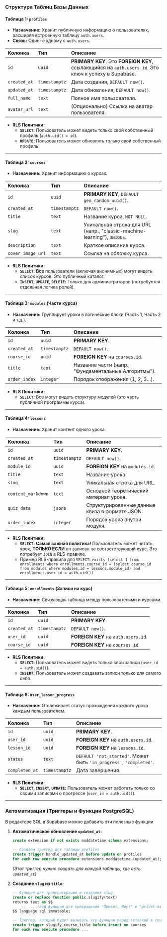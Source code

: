 
### **Структура Таблиц Базы Данных**

#### **Таблица 1: `profiles`**
*   **Назначение:** Хранит публичную информацию о пользователях, расширяя встроенную таблицу `auth.users`.
*   **Связь:** Один-к-одному с `auth.users`.

| Колонка | Тип | Описание |
| :--- | :--- | :--- |
| `id` | `uuid` | **PRIMARY KEY**. Это **FOREIGN KEY**, ссылающийся на `auth.users.id`. Это ключ к успеху в Supabase. |
| `created_at` | `timestamptz` | Дата создания, `DEFAULT now()`. |
| `updated_at` | `timestamptz` | Дата обновления, `DEFAULT now()`. |
| `full_name` | `text` | Полное имя пользователя. |
| `avatar_url` | `text` | (Опционально) Ссылка на аватар пользователя. |

*   **RLS Политики:**
    *   **`SELECT`:** Пользователь может видеть только свой собственный профиль (`auth.uid() = id`).
    *   **`UPDATE`:** Пользователь может обновлять только свой собственный профиль.

---

#### **Таблица 2: `courses`**
*   **Назначение:** Хранит информацию о курсах.

| Колонка | Тип | Описание |
| :--- | :--- | :--- |
| `id` | `uuid` | **PRIMARY KEY**, `DEFAULT gen_random_uuid()`. |
| `created_at` | `timestamptz` | `DEFAULT now()`. |
| `title` | `text` | Название курса, `NOT NULL`. |
| `slug` | `text` | Уникальная строка для URL (напр., "classic-machine-learning"), `UNIQUE`. |
| `description` | `text` | Краткое описание курса. |
| `cover_image_url`| `text` | Ссылка на обложку курса. |

*   **RLS Политики:**
    *   **`SELECT`:** **Все** пользователи (включая анонимных) могут видеть список курсов. Это публичный каталог.
    *   **`INSERT`, `UPDATE`, `DELETE`:** Только для администраторов (потребуется отдельная логика ролей).

---

#### **Таблица 3: `modules` (Части курса)**
*   **Назначение:** Группирует уроки в логические блоки (Часть 1, Часть 2 и т.д.).

| Колонка | Тип | Описание |
| :--- | :--- | :--- |
| `id` | `uuid` | **PRIMARY KEY**. |
| `created_at` | `timestamptz` | `DEFAULT now()`. |
| `course_id` | `uuid` | **FOREIGN KEY** на `courses.id`. |
| `title` | `text` | Название части (напр., "Фундаментальные Алгоритмы"). |
| `order_index` | `integer` | Порядок отображения (1, 2, 3...). |

*   **RLS Политики:**
    *   **`SELECT`:** Все могут видеть структуру модулей (это часть публичной программы курса).

---

#### **Таблица 4: `lessons`**
*   **Назначение:** Хранит контент одного урока.

| Колонка | Тип | Описание |
| :--- | :--- | :--- |
| `id` | `uuid` | **PRIMARY KEY**. |
| `created_at` | `timestamptz` | `DEFAULT now()`. |
| `module_id` | `uuid` | **FOREIGN KEY** на `modules.id`. |
| `title` | `text` | Название урока. |
| `slug` | `text` | Уникальная строка для URL. |
| `content_markdown`| `text` | Основной теоретический материал урока. |
| `quiz_data` | `jsonb` | Структурированные данные квиза в формате JSON. |
| `order_index` | `integer` | Порядок урока внутри модуля. |

*   **RLS Политики:**
    *   **`SELECT`:** **Самая важная политика!** Пользователь может читать урок, **ТОЛЬКО ЕСЛИ** он записан на соответствующий курс. Это потребует `JOIN` в RLS-правиле.
    *   Пример RLS-правила для `SELECT`: `exists (select 1 from enrollments where enrollments.course_id = (select course_id from modules where modules.id = lessons.module_id) and enrollments.user_id = auth.uid())`

---

#### **Таблица 5: `enrollments` (Записи на курс)**
*   **Назначение:** Связующая таблица между пользователями и курсами.

| Колонка | Тип | Описание |
| :--- | :--- | :--- |
| `id` | `uuid` | **PRIMARY KEY**. |
| `created_at` | `timestamptz` | `DEFAULT now()`. |
| `user_id` | `uuid` | **FOREIGN KEY** на `auth.users.id`. |
| `course_id` | `uuid` | **FOREIGN KEY** на `courses.id`. |

*   **RLS Политики:**
    *   **`SELECT`:** Пользователь может видеть только свои записи (`user_id = auth.uid()`).
    *   **`INSERT`:** Пользователь может создавать записи только для самого себя.

---

#### **Таблица 6: `user_lesson_progress`**
*   **Назначение:** Отслеживает статус прохождения каждого урока каждым пользователем.

| Колонка | Тип | Описание |
| :--- | :--- | :--- |
| `id` | `uuid` | **PRIMARY KEY**. |
| `user_id` | `uuid` | **FOREIGN KEY** на `auth.users.id`. |
| `lesson_id` | `uuid` | **FOREIGN KEY** на `lessons.id`. |
| `status` | `text` | `DEFAULT 'not_started'`. Может быть `'in_progress'`, `'completed'`. |
| `completed_at` | `timestamptz` | Дата завершения. |

*   **RLS Политики:**
    *   **`SELECT`, `INSERT`, `UPDATE`:** Пользователь может работать только со своими записями о прогрессе (`user_id = auth.uid()`).

---

### **Автоматизация (Триггеры и Функции PostgreSQL)**

В редакторе SQL в Supabase можно добавить эти полезные функции.

1.  **Автоматическое обновление `updated_at`:**
    ```sql
    create extension if not exists moddatetime schema extensions;

    -- Создаем триггер для таблицы profiles
    create trigger handle_updated_at before update on profiles
    for each row execute procedure extensions.moddatetime (updated_at);
    ```
    *(Этот триггер нужно создать для каждой таблицы, где есть `updated_at`)*

2.  **Создание `slug` из `title`:**
    ```sql
    -- Функция для транслитерации и создания slug
    create or replace function public.slugify(text)
    returns text as $$
        -- ... (код функции для превращения "Привет, Мир!" в "privet-mir") ...
    $$ language sql immutable;

    -- Триггер, который будет вызывать эту функцию перед вставкой в courses
    create trigger slugify_course_title before insert on courses
    for each row execute procedure ...
    ```